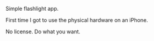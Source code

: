 Simple flashlight app.

First time I got to use the physical hardware on an iPhone. 

No license. Do what you want. 
